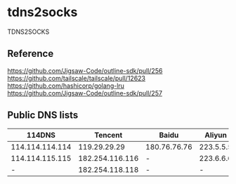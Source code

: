 # tdns2socks
TDNS2SOCKS

## Reference
https://github.com/Jigsaw-Code/outline-sdk/pull/256  
https://github.com/tailscale/tailscale/pull/12623  
https://github.com/hashicorp/golang-lru  
https://github.com/Jigsaw-Code/outline-sdk/pull/257

## Public DNS lists
| 114DNS          | Tencent             | Baidu         | Aliyun         | CNNIC      |
|-----------------|---------------------|---------------|----------------|------------|
| 114.114.114.114 | 119.29.29.29        | 180.76.76.76  | 223.5.5.5      | 1.2.4.8    |
| 114.114.115.115 | 182.254.116.116     | -             | 223.6.6.6      | 210.2.4.8  |
| -               | 182.254.118.118     | -             | -              | -          |
